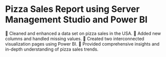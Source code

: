 # Pizza Sales Report using Server Management Studio and Power BI
  Cleaned and enhanced a data set on pizza sales in the USA.  Added new columns and handled missing values.  Created two interconnected visualization pages using Power BI.  Provided comprehensive insights and in-depth understanding of pizza sales trends.
